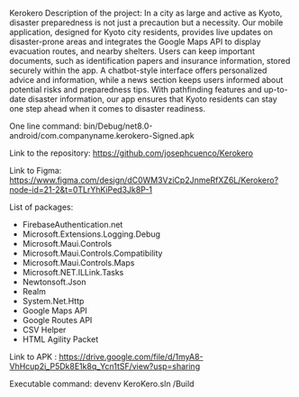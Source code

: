    K e r o k e r o 
 
 Description of the project: In a city as large and active as Kyoto, disaster preparedness is not just a precaution but a necessity. Our mobile application, designed for Kyoto city residents, provides live updates on disaster-prone areas and integrates the Google Maps API to display evacuation routes, and nearby shelters. Users can keep important documents, such as identification papers and insurance information, stored securely within the app. A chatbot-style interface offers personalized advice and information, while a news section keeps users informed about potential risks and preparedness tips. With pathfinding features and up-to-date disaster information, our app ensures that Kyoto residents can stay one step ahead when it comes to disaster readiness.


One line command: bin/Debug/net8.0-android/com.companyname.kerokero-Signed.apk

Link to the repository: https://github.com/josephcuenco/Kerokero

Link to Figma: https://www.figma.com/design/dC0WM3VziCp2JnmeRfXZ6L/Kerokero?node-id=21-2&t=0TLrYhKiPed3Jk8P-1

List of packages: 
- FirebaseAuthentication.net
- Microsoft.Extensions.Logging.Debug
- Microsoft.Maui.Controls
- Microsoft.Maui.Controls.Compatibility
- Microsoft.Maui.Controls.Maps
- Microsoft.NET.ILLink.Tasks
- Newtonsoft.Json
- Realm
- System.Net.Http
- Google Maps API
- Google Routes API
- CSV Helper
- HTML Agility Packet

Link to APK : https://drive.google.com/file/d/1myA8-VhHcup2i_P5Dk8E1k8q_Ycn1tSF/view?usp=sharing

Executable command: devenv KeroKero.sln /Build
